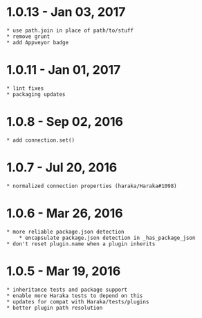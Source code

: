 
# 1.0.13 - Jan 03, 2017
    * use path.join in place of path/to/stuff
    * remove grunt
    * add Appveyor badge

# 1.0.11 - Jan 01, 2017

    * lint fixes
    * packaging updates

# 1.0.8 - Sep 02, 2016

    * add connection.set()

# 1.0.7 - Jul 20, 2016

    * normalized connection properties (haraka/Haraka#1098)

# 1.0.6 - Mar 26, 2016

    * more reliable package.json detection
        * encapsulate package.json detection in _has_package_json
    * don't reset plugin.name when a plugin inherits

# 1.0.5 - Mar 19, 2016

    * inheritance tests and package support
    * enable more Haraka tests to depend on this
    * updates for compat with Haraka/tests/plugins
    * better plugin path resolution
